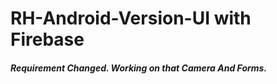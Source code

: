 # RH-Android-Version-UI with Firebase

##### Requirement Changed. Working on that Camera And Forms.
